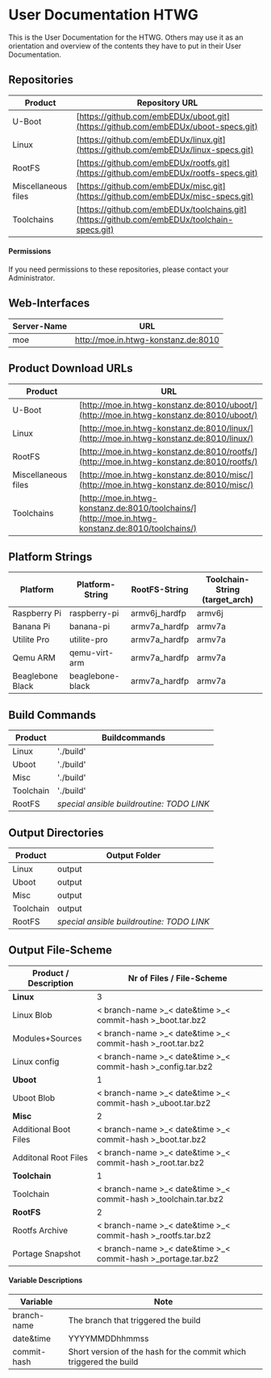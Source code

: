 # User Documentation HTWG
This is the User Documentation for the HTWG. Others may use it as an orientation
and overview of the contents they have to put in their User Documentation.

## Repositories
Product | Repository URL
--- | ---
U-Boot | [https://github.com/embEDUx/uboot.git](https://github.com/embEDUx/uboot-specs.git)
Linux | [https://github.com/embEDUx/linux.git](https://github.com/embEDUx/linux-specs.git)
RootFS | [https://github.com/embEDUx/rootfs.git](https://github.com/embEDUx/rootfs-specs.git)
Miscellaneous files | [https://github.com/embEDUx/misc.git](https://github.com/embEDUx/misc-specs.git)
Toolchains | [https://github.com/embEDUx/toolchains.git](https://github.com/embEDUx/toolchain-specs.git)

#### Permissions
If you need permissions to these repositories, please contact your
Administrator.


## Web-Interfaces
Server-Name | URL
--- | ---
moe | http://moe.in.htwg-konstanz.de:8010

## Product Download URLs
Product | URL
--- | ---
U-Boot | [http://moe.in.htwg-konstanz.de:8010/uboot/](http://moe.in.htwg-konstanz.de:8010/uboot/)
Linux | [http://moe.in.htwg-konstanz.de:8010/linux/](http://moe.in.htwg-konstanz.de:8010/linux/)
RootFS | [http://moe.in.htwg-konstanz.de:8010/rootfs/](http://moe.in.htwg-konstanz.de:8010/rootfs/)
Miscellaneous files | [http://moe.in.htwg-konstanz.de:8010/misc/](http://moe.in.htwg-konstanz.de:8010/misc/)
Toolchains | [http://moe.in.htwg-konstanz.de:8010/toolchains/](http://moe.in.htwg-konstanz.de:8010/toolchains/)

## Platform Strings
Platform | Platform-String | RootFS-String | Toolchain-String (target\_arch)
--- | --- | --- | ---
Raspberry Pi | raspberry-pi | armv6j\_hardfp | armv6j
Banana Pi | banana-pi | armv7a\_hardfp | armv7a
Utilite Pro | utilite-pro | armv7a\_hardfp | armv7a
Qemu ARM | qemu-virt-arm | armv7a\_hardfp | armv7a
Beaglebone Black | beaglebone-black | armv7a\_hardfp | armv7a

## Build Commands
Product | Buildcommands
--- | --- 
Linux | './build'
Uboot | './build'
Misc | './build'
Toolchain | './build'
RootFS | *special ansible buildroutine: TODO LINK*

## Output Directories
Product | Output Folder
--- | --- 
Linux | output
Uboot | output 
Misc | output
Toolchain | output
RootFS | *special ansible buildroutine: TODO LINK*

## Output File-Scheme
Product / Description | Nr of Files / File-Scheme
--- | ---
**Linux** | 3
Linux Blob | < branch-name \>\_< date&time \>\_< commit-hash \>\_boot.tar.bz2
Modules+Sources | < branch-name \>\_< date&time \>\_< commit-hash \>\_root.tar.bz2
Linux config | < branch-name \>\_< date&time \>\_< commit-hash \>\_config.tar.bz2
**Uboot** | 1
Uboot Blob | < branch-name \>\_< date&time \>\_< commit-hash \>\_uboot.tar.bz2
**Misc** | 2
Additional Boot Files | < branch-name \>\_< date&time \>\_< commit-hash \>\_boot.tar.bz2
Additonal Root Files| < branch-name \>\_< date&time \>\_< commit-hash \>\_root.tar.bz2
**Toolchain** | 1
Toolchain | < branch-name \>\_< date&time \>\_< commit-hash \>\_toolchain.tar.bz2
**RootFS** | 2
Rootfs Archive | < branch-name \>\_< date&time \>\_< commit-hash \>\_rootfs.tar.bz2
Portage Snapshot | < branch-name \>\_< date&time \>\_< commit-hash \>\_portage.tar.bz2

#### Variable Descriptions
Variable | Note
--- | ---
branch-name | The branch that triggered the build
date&time | YYYYMMDDhhmmss
commit-hash | Short version of the hash for the commit which triggered the build
